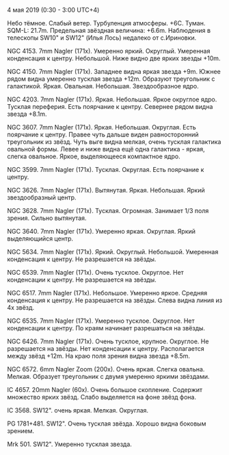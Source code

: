 4 мая 2019 (0:30 - 3:00 UTC+4)

Небо тёмное. Слабый ветер. Турбуленция атмосферы. +6С. Туман. SQM-L: 21.7m. Предельная звёздная величина: +6.6m. Наблюдения в телескопы SW10" и SW12" (Илья Лось) недалеко от с.Ириновки.

NGC 4153. 7mm Nagler (171x). Умеренно яркий. Округлый. Умеренная конденсация к центру. Небольшой. Ниже видно две ярких звезды +10m.

NGC 4150. 7mm Nagler (171x). Западнее видна яркая звезда +9m. Южнее рядом видна умеренно тусклая звезда +12m. Образуют треугольник с галактикой. Яркая. Овальная. Небольшая. Звездообразное ядро.

NGC 4203. 7mm Nagler (171x). Яркая. Небольшая. Яркое округлое ядро. Тусклая переферия. Есть поярчание к центру. Севернее рядом видна звезда +8.1m.

NGC 3607. 7mm Nagler (171x). Яркая. Небольшая. Округлая. Есть поярчание к центру. Правее чуть дальше виден равносторонний треугольник из звёзд. Чуть выге видна мелкая, очень тусклая галактика овальной формы. Левее и ниже видна ещё одна галактика - яркая, слегка овальное. Яркое, выделяющееся компактное ядро.

NGC 3599. 7mm Nagler (171x). Тусклая. Округлая. Есть поярчание к центру.

NGC 3626. 7mm Nagler (171x). Вытянутая. Яркая. Небольшая. Яркий звездообразный центр.

NGC 3628. 7mm Nagler (171x). Тусклая. Огромная. Занимает 1/3 поля зрения. Сильно вытянутая.

NGC 3640. 7mm Nagler (171x). Умеренно яркая. Округлая. Яркий выделяющийся центр.

NGC 5634. 7mm Nagler (171x). Яркий. Округлый. Небольшой. Умеренная конденсация к центру. Не разрешается на звёзды.

NGC 6539. 7mm Nagler (171x). Очень тусклое. Округлое. Нет конденсации к центру. Не разрешается на звёзды.

NGC 6517. 7mm Nagler (171x). Небольшое. Умеренно яркое. Средняя конденсация к центру. Не разрешается на звёзды. Слева видна линия из 4х звёзд.

NGC 6535. 7mm Nagler (171x). Умеренно тусклое. Округлое. Нет конденсации к центру. По краям начинает разрешаться на звёзды.

NGC 6426. 7mm Nagler (171x). Очень тусклое, крупное. Округлое. Не разрешается на звёзды. Нет конденсации к центру. Располагается между звёзд +12m. На краю поля зрения видна звезда +8.5m.

NGC 6572. 6mm Nagler Zoom (200x). Очень яркая. Слегка овальна. Мелкая. Образует треугольник с двумя умеренно яркими звёздами.

IC 4657. 20mm Nagler (60x). Очень большое скопление. Содержит множество ярких звёзд. Слабо выделяется на фоне звёзд фона.

IC 3568. SW12". очень яркая. Мелкая. Округлая.

PG 1781+481. SW12". Очень тусклая звёзда. Хорошо видна боковым зрением.

Mrk 501. SW12". Умеренно тусклая звезда.